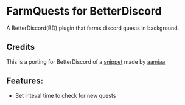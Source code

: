 # FarmQuests for BetterDiscord
A BetterDiscord(BD) plugin that farms discord quests in background.

## Credits
This is a porting for BetterDiscord of a [snippet](https://gist.github.com/aamiaa/204cd9d42013ded9faf646fae7f89fbb) made by [aamiaa](https://github.com/aamiaa)

## Features:
- Set inteval time to check for new quests
